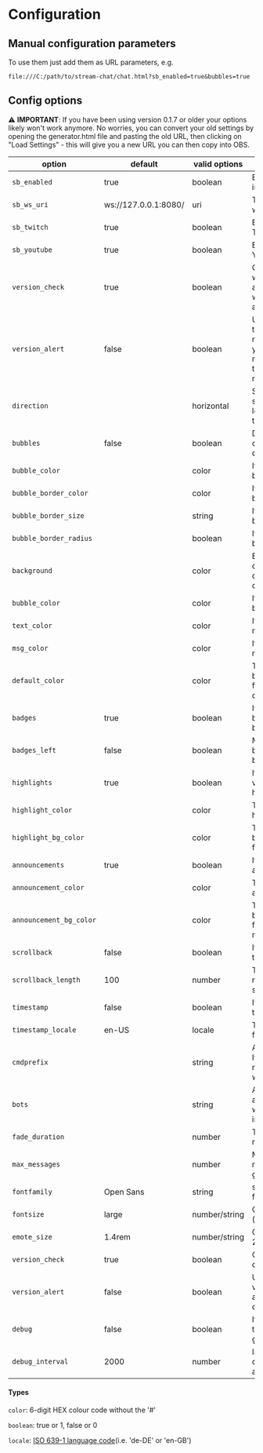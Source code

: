 # Configuration
## Manual configuration parameters

To use them just add them as URL parameters, e.g.

```
file:///C:/path/to/stream-chat/chat.html?sb_enabled=true&bubbles=true
```

## Config options

⚠️ **IMPORTANT**: If you have been using version 0.1.7 or older your options likely won't work anymore. No worries, you can convert your old settings by opening the generator.html file and pasting the old URL, then clicking on "Load Settings" - this will give you a new URL you can then copy into OBS.


| option             | default              | valid options | description                                                                                    | example                          |
|--------------------|----------------------|---------------|------------------------------------------------------------------------------------------------|----------------------------------|
| `sb_enabled`       | true                 | boolean       | Enable Streamer.Bot integration                                                                | `sb_enabled=true`                |
| `sb_ws_uri`        | ws://127.0.0.1:8080/ | uri           | The Streamer.Bot's local websocket URL                                                         | `ws_uri=ws://localhost:8080/`    |
| `sb_twitch`        | true                 | boolean       | Enable Streamer.Bot Twitch Messsages                                                           | `sb_twitch=true`                 |
| `sb_youtube`       | true                 | boolean       | Enable Streamer.Bot YouTube Messsages                                                          | `sb_youtube=true`                |
| `version_check`    | true                 | boolean       | Checks for new versions when starting the overlay and displays a warning when a new version is available | `version_check=true`   |
| `version_alert`    | false                | boolean       | Uses a popup instead of the obnoxiously large notification. CAREFUL: If you have the overlay setup more than once or reload the overlay frequently this might be a bad idea | `version_alert=true`   |
| `direction`        |                      | horizontal    | Set to "horizontal" this will scroll the text from right to left instead of bottom to top      | `direction=horizontal`           |
| `bubbles`          | false                | boolean       | Displays bubbles instead of the standard chat log display                                      | `bubbles=true`                   |
| `bubble_color`     |                      | color         | If set overrides chat bubble color                                                             | `bubble_color=00FF00`            |
| `bubble_border_color` |                   | color         | If set overrides chat bubble border color                                                      | `bubble_color=00FF00`            |
| `bubble_border_size` |                    | string        | If set overrides chat bubble border size                                                       | `bubble_border_size=2em`         |
| `bubble_border_radius` |                  | boolean       | If set overrides chat bubble border radius                                                     | `bubble_border_radius=1rem`      |
| `background`       |                      | color         | Background of the whole chat page. Careful: By default this will be overridden by OBS          | `background=000000`              |
| `bubble_color`     |                      | color         | If set overrides all chat bubble colours                                                       | `bubble_color=FF0000`            |
| `text_color`       |                      | color         | If set overrides all user name colours                                                         | `text_color=FF0000`              |
| `msg_color`        |                      | color         | If set overrides all message text colours                                                      | `msg_color=FF0000`               |
| `default_color`    |                      | color         | This sets the default background/bubble colour for users who don't have a colour set           | `default_color=FF0000`           |
| `badges`           | true                 | boolean       | If set to false this disable broadcaster/VIP/moderator badges                                  | `badges=false`                   |
| `badges_left`      | false                | boolean       | Moves broadcaster/VIP/moderator badges to the left                                             | `badges_left=true`               |
| `highlights`       | true                 | boolean       | If set to false this disables visual difference for highlighted messages                       | `highlights=false`               |
| `highlight_color`  |                      | color         | This sets the colour for highlighted messages                                                  | `highlight_color=FF0000`         |
| `highlight_bg_color` |                    | color         | This sets the background/bubble colour for highlighted messages                                | `highlight_bg_color=FF0000`      |
| `announcements`    | true                 | boolean       | If set to false this disables announcement messages                                            | `announcements=false`            |
| `announcement_color` |                    | color         | This sets the colour for announcement messages                                                 | `announcement_color=FF0000`      |
| `announcement_bg_color` |                 | color         | This sets the background/bubble colour for announcement messages                               | `announcement_bg_color=FF0000`   |
| `scrollback`       | false                | boolean       | If set to true this enables the scrollback feature                                             | `scrollback=true`                |
| `scrollback_length`| 100                  | number        | This sets the number of messages to keep in scrollback                                         | `scrollback_length=100`          |
| `timestamp`        | false                | boolean       | If set to true displays the time of the message                                                | `timestamp=true`                 |
| `timestamp_locale` | en-US                | locale        | The regional setting to use for the message time                                               | `timestamp_locale=de-DE`         |
| `cmdprefix`        |                      | string        | A prefix for bot commands. If this is set, chat messages starting with this won't be displayed | `cmdprefix=!`                    |
| `bots`             |                      | string        | A comma-separated list of accounts whose messages will not be shown(case-insensitive)          | `bots=streamelements,streamlabs` |
| `fade_duration`    |                      | number        | Time in seconds until messages are removed                                                     | `fade_duration=60`               |
| `max_messages`     |                      | number        | Maximum number of messages before old ones get deleted                                         | `max_messages=10`                |
| `fontfamily`       | Open Sans            | string        | set (any locally installed) font                                                               | `fontfamily=Calibri`             |
| `fontsize`         | large                | number/string | CSS class font-size value (e.g. x-large, 2em, 22px)                                            | `fontsize=22px`                  |
| `emote_size`       | 1.4rem               | number/string | CSS class size value (e.g. 2em, 22px)                                                          | `emote_size=22px`                |
| `version_check`    | true                 | boolean       | Check for new stream-chat versions on startup                                                  | `version_check=false`            |
| `version_alert`    | false                | boolean       | Use an alert popup for new versions(can be clicked away, but be careful, might open several windows!)| `version_alert=true`       |
| `debug`            | false                | boolean       | If set to true this will ignore the websocket and add generated messages                       | `debug=true`                     |
| `debug_interval`   | 2000                 | number        | Interval in milliseconds for debug messages to be added                                        | `debug_interval=2000`            |

#### Types

`color`: 6-digit HEX colour code without the '#'

`boolean`: true or 1, false or 0

`locale`: [ISO 639-1 language code](https://en.wikipedia.org/wiki/List_of_ISO_639-1_codes)(i.e. 'de-DE' or 'en-GB')
